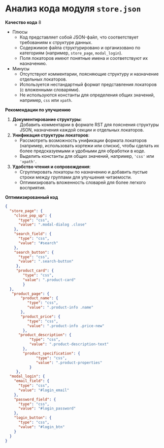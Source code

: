 # Анализ кода модуля `store.json`

**Качество кода**
8
 -  Плюсы
    - Код представляет собой JSON-файл, что соответствует требованиям к структуре данных.
    - Содержимое файла структурировано и организовано по категориям (например, `store_page`, `modal_login`).
    - Поля локаторов имеют понятные имена и соответствуют их назначению.
 -  Минусы
    - Отсутствуют комментарии, поясняющие структуру и назначение отдельных локаторов.
    - Используется нестандартный формат представления локаторов (с вложенными словарями).
    - Не используются константы для определения общих значений, например, `css` или `xpath`.

**Рекомендации по улучшению**

1.  **Документирование структуры**:
    - Добавить комментарии в формате RST для пояснения структуры JSON, назначения каждой секции и отдельных локаторов.
2.  **Унификация структуры локаторов**:
    - Рассмотреть возможность унификации формата локаторов (например, использовать кортежи или списки), чтобы сделать их более предсказуемыми и удобными для обработки в коде.
    - Выделить константы для общих значений, например, `'css'` или `'xpath'`.
3.  **Удобство чтения и сопровождения**:
    - Сгруппировать локаторы по назначению и добавить пустые строки между группами для улучшения читаемости.
    - Оптимизировать вложенность словарей для более легкого восприятия.

**Оптимизированный код**
```json
{
  "store_page": {
    "close_pop_up": {
      "type": "css",
      "value": ".modal-dialog .close"
    },
    "search_field": {
      "type": "css",
      "value": "#search"
    },
    "search_button": {
      "type": "css",
      "value": ".search-button"
     },
     "product_card": {
        "type": "css",
        "value": ".product-card"
        }
  },
   "product_page": {
       "product_name": {
          "type": "css",
          "value": ".product-info .name"
       },
       "product_price": {
          "type": "css",
          "value": ".product-info .price-new"
        },
      "product_description": {
           "type": "css",
           "value": ".product-description-text"
        },
        "product_specification": {
              "type": "css",
              "value": ".product-properties"
           }
     },
  "modal_login": {
    "email_field": {
      "type": "css",
      "value": "#login_email"
    },
    "password_field": {
      "type": "css",
      "value": "#login_password"
    },
    "login_button": {
      "type": "css",
      "value": "#login_btn"
    }
  }
}
```
